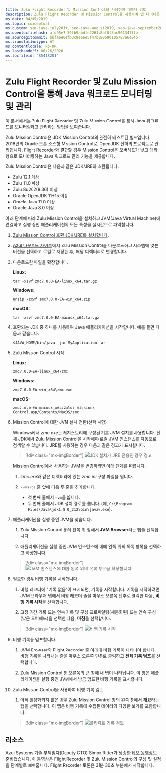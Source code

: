```yaml
---
title: Zulu Flight Recorder 및 Mission Control을 사용하여 데이터 검토
description: Zulu Flight Recorder 및 Mission Control을 사용하여 앱 데이터를 수집하고 검토하기 위한 지침입니다.
ms.date: 04/09/2019
ms.topic: conceptual
ms.custom: seo-java-july2019, seo-java-august2019, seo-java-september2019
ms.openlocfilehash: afd95e7f39fb9abdfe2261c8ef0f5ac961347ffb
ms.sourcegitcommit: bbfa6e0dfb3c8e66e5f47b080590105787a6e74b
ms.translationtype: HT
ms.contentlocale: ko-KR
ms.lasthandoff: 06/26/2020
ms.locfileid: "85418201"
---
```

# <a name="monitor-and-manage-java-workloads-with-zulu-flight-recorder-and-zulu-mission-control"></a>Zulu Flight Recorder 및 Zulu Mission Control을 통해 Java 워크로드 모니터링 및 관리

이 문서에서는 Zulu Flight Recorder 및 Zulu Mission Control을 통해 Java 워크로드를 모니터링하고 관리하는 방법을 보여줍니다.

Zulu Mission Control은 JDK Mission Control의 완전히 테스트된 빌드입니다. 2018년의 Oracle 오픈 소스형 Mission Control로, OpenJDK 산하의 프로젝트로 관리됩니다. Flight Recorder와 결합할 경우 Mission Control은 오버헤드가 낮고 대화형으로 모니터링하는 Java 워크로드 관리 기능을 제공합니다.

Zulu Mission Control은 다음과 같은 JDK/JRE와 호환됩니다.

* Zulu 12.1 이상
* Zulu 11.0 이상
* Zulu 8u202(8.36) 이상
* Oracle OpenJDK 11+15 이상
* Oracle Java 11.0 이상
* Oracle Java 8.0 이상

아래 단계에 따라 Zulu Mission Control을 설치하고 JVM(Java Virtual Machine)에 연결하고 실행 중인 애플리케이션의 모든 특성을 실시간으로 파악합니다.

1. [Zulu Mission Control 호환 JDK/JRE를 설치합니다](java-jdk-install.md).

2. [Azul 다운로드 사이트](https://www.azul.com/products/zulu-mission-control/)에서 Zulu Mission Control을 다운로드하고 시스템에 맞는 버전을 선택하고 로컬로 저장한 후, 해당 디렉터리로 변경합니다.

3. 다운로드한 파일을 확장합니다.

    **Linux:**

    ```cli
    tar -xzvf zmc7.0.0-EA-linux_x64.tar.gz
    ```

    **Windows:**

    ```cli
    unzip -zxvf zmc7.0.0-EA-win_x64.zip
    ```

    **macOS:**

    ```cli
    tar -xzvf zmc7.0.0-EA-macosx_x64.tar.gz
    ```

4. 호환되는 JDK 중 하나를 사용하여 Java 애플리케이션을 시작합니다. 예를 들면 다음과 같습니다.

    ```cli
    $JAVA_HOME/bin/java -jar MyApplication.jar
    ```

5. Zulu Mission Control 시작

    **Linux:**

    ```cli
    zmc7.0.0-EA-linux_x64/zmc
    ```

    **Windows:**

    ```cli
    zmc7.0.0-EA-win_x64\zmc.exe
    ```

    **macOS:**

    ```cli
    zmc7.0.0-EA-macosx_x64/Zulu\ Mission\ Control.app/Contents/MacOS/zmc
    ```

6. Mission Control에 대한 JVM 설치 전환(선택 사항)

    Windows에서 *zmc.exe*는 레지스트리에 구성된 기본 JVM 설치를 사용합니다. 전체 JDK에서 Zulu Mission Control을 시작해야 로컬 JVM 인스턴스를 자동으로 검색할 수 있습니다. JRE를 사용하는 경우 다음과 같은 경고가 표시됩니다.

    > [!div class="mx-imgBorder"]
    ![JDK 설치가 JRE 전용인 경우 경고](media/jfr-jre-warning-message.png)

    Mission Control에서 사용하는 JVM을 변경하려면 아래 단계를 따릅니다.

    1. *zmc.exe*와 같은 디렉터리에 있는 *zmc.ini* 구성 파일을 엽니다.

    2. `-vmargs` 줄 앞에 다음 두 줄을 추가합니다.

        * 첫 번째 줄에서 `–vm`을 씁니다.
        * 두 번째 줄에서 JDK 설치 경로를 씁니다. (예, `C:\Program Files\Java\jdk1.8.0_212\bin\javaw.exe`).

7. 애플리케이션을 실행 중인 JVM을 찾습니다.

    1. Zulu Mission Control 창의 왼쪽 위 창에서 **JVM Browser**라는 탭을 선택합니다.

    2. 애플리케이션을 실행 중인 JVM 인스턴스에 대해 왼쪽 위의 목록 항목을 선택하고 확장합니다.

    > [!div class="mx-imgBorder"]
    ![JVM 인스턴스에 대한 왼쪽 위의 목록 항목을 확장합니다.](media/jfr-jvm-instance-dashboard.png)

8. 필요한 경우 비행 기록을 시작합니다.

    1. 비행 레코더에 "기록 없음"이 표시되면, 기록을 시작합니다. 기록을 시작하려면 JVM 브라우저 탭에서 비행 레코더 줄을 마우스 오른쪽 단추로 클릭한 다음, **비행 기록 시작**을 선택합니다.

    2. 고정 기간 기록 또는 연속 기록 및 구성 프로파일링(세분화된) 또는 연속 구성(낮은 오버헤드)을 선택한 다음, **마침**을 선택합니다.

    > [!div class="mx-imgBorder"]
    ![비행 기록 시작](media/jfr-start-flight-recording.png)

9. 비행 기록을 덤프합니다.

    1. JVM Browser의 Flight Recorder 줄 아래에 비행 기록이 나타나야 합니다. 비행 기록을 나타내는 줄을 마우스 오른쪽 단추로 클릭하고 **전체 기록 덤프**를 선택합니다.

    2. Zulu Mission Control 창 오른쪽의 큰 창에 새 탭이 나타납니다. 이 창은 애플리케이션을 실행 중인 JVM에서 방금 덤프한 비행 기록을 표시합니다.

10. Zulu Mission Control을 사용하여 비행 기록 검토
    1. 아직 활성화되지 않은 경우 Zulu Mission Control 창의 왼쪽 창에서 **개요**라는 탭을 선택합니다. 이 탭은 비행 기록에 수집된 데이터의 다양한 보기를 포함합니다.

    > [!div class="mx-imgBorder"]
    ![플라이트 기록 검토](media/jfr-zulu-mission-control-data.png)

## <a name="resources"></a>리소스

Azul Systems 기술 부책임자(Deputy CTO) Simon Ritter가 낭송한 [데모 동영상](https://www.azul.com/presentation/azul-webinar-open-source-flight-recorder-and-mission-control-managing-and-measuring-openjdk-8-performance/)도 준비했습니다. 이 동영상은 Flight Recorder 및 Zulu Mission Control의 구성 및 설정을 단계별로 보여줍니다. Flight Recorder 토론은 31분 30초 부분에서 시작합니다.
